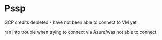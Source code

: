 # Pssp


GCP credits depleted - have not been able to connect to VM yet

ran into trouble when trying to connect via Azure/was not able to connect
